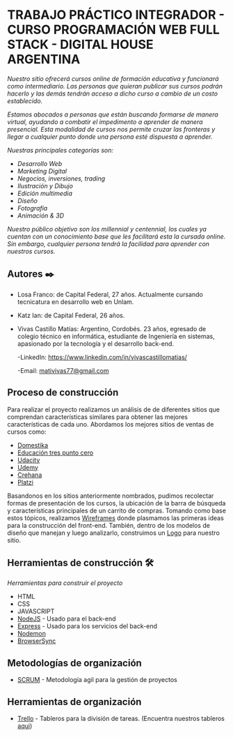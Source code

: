 # TRABAJO PRÁCTICO INTEGRADOR - CURSO PROGRAMACIÓN WEB FULL STACK - DIGITAL HOUSE ARGENTINA

_Nuestro sitio ofrecerá cursos online de formación educativa y funcionará como intermediario. Las personas que quieran publicar sus cursos podrán hacerlo y las demás tendrán acceso a dicho curso a cambio de un costo establecido._

_Estamos abocados a personas que están buscando formarse de manera virtual, ayudando a combatir  el impedimento a aprender de manera presencial. Esta modalidad de cursos nos permite cruzar las fronteras y llegar a cualquier punto donde una persona esté dispuesta a aprender._

_Nuestras principales categorías son:_
- _Desarrollo Web_
- _Marketing Digital_
- _Negocios, inversiones, trading_
- _Ilustración y Dibujo_
- _Edición multimedia_
- _Diseño_
- _Fotografía_
- _Animación & 3D_

_Nuestro público objetivo son los millennial y centennial, los cuales ya cuentan con un conocimiento base que les facilitará esta la cursada online. Sin embargo, cualquier persona tendrá la facilidad para aprender con nuestros cursos._


## Autores ✒️

- Losa Franco: de Capital Federal, 27 años. Actualmente cursando tecnicatura en desarrollo web en Unlam.  

- Katz Ian: de Capital Federal, 26 años.

- Vivas Castillo Matías: Argentino, Cordobés. 23 años, egresado de colegio técnico en informática, estudiante de Ingeniería en sistemas, apasionado por la tecnología y el desarrollo back-end.

    -LinkedIn: https://www.linkedin.com/in/vivascastillomatias/

    -Email: mativivas77@gmail.com

## Proceso de construcción

Para realizar el proyecto realizamos un análisis de de diferentes sitios que comprendan características similares para obtener las mejores características de cada uno.
Abordamos los mejores sitios de ventas de cursos como:
* [Domestika](https://www.domestika.org/)
* [Educación tres punto cero](https://www.educaciontrespuntocero.com/cursos-online/)
* [Udacity](https://www.udacity.com/)
* [Udemy](https://www.udemy.com/)
* [Crehana](https://www.crehana.com/ar/)
* [Platzi](https://platzi.com/)

Basandonos en los sitios anteriormente nombrados, pudimos recolectar formas de presentación de los cursos, la ubicación de la barra de búsqueda y características principales de un carrito de compras. Tomando como base estos tópicos, realizamos [Wireframes](https://github.com/ikx94/grupo_3_cursitos/tree/master/wireframes) donde plasmamos las primeras ideas para la construcción del front-end.
También, dentro de los modelos de diseño que manejan y luego analizarlo, construimos un [Logo](https://github.com/ikx94/grupo_3_cursitos/tree/master/design) para nuestro sitio.


## Herramientas de construcción 🛠️

_Herramientas para construir el proyecto_

* HTML
* CSS
* JAVASCRIPT
* [NodeJS](http://www.dropwizard.io/1.0.2/docs/) - Usado para el back-end
* [Express](https://maven.apache.org/) - Usado para los servicios del back-end
* [Nodemon](https://github.blog/2020-04-15-npm-has-joined-github/)
* [BrowserSync](https://www.browsersync.io/)

## Metodologías de organización

* [SCRUM](https://www.scrumguides.org/) - Metodología agil para la gestión de proyectos

## Herramientas de organización

* [Trello](https://www.scrumguides.org/) - Tableros para la división de tareas. (Encuentra nuestros tableros [aqui](https://trello.com/dhtpintegrador))


